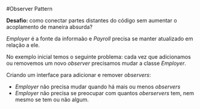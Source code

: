#Observer Pattern

**Desafio:** como conectar partes distantes do código sem aumentar o acoplamento de maneira absurda?

*Employer* é a fonte da informaão e *Payroll* precisa se manter atualizado em relação a ele.

No exemplo inicial temos o seguinte problema: cada vez que adicionamos ou removemos um novo *observer* precisamos mudar a classe *Employer*.

Criando um interface para adicionar e remover *observers*:
- *Employer* não precisa mudar quando há mais ou menos *observers*
- *Employer* não precisa se preocupar com quantos *oberservers* tem, nem mesmo se tem ou não algum.
